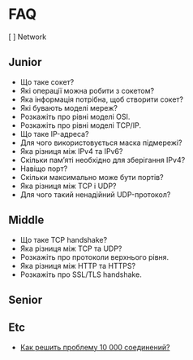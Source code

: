 # FAQ

[ ] Network

## Junior

- Що таке сокет?
- Які операції можна робити з сокетом?
- Яка інформація потрібна, щоб створити сокет?
- Які бувають моделі мереж?
- Розкажіть про рівні моделі OSI.
- Розкажіть про рівні моделі TCP/IP.
- Що таке IP-адреса?
- Для чого використовується маска підмережі?
- Яка різниця між IPv4 та IPv6?
- Скільки пам’яті необхідно для зберігання IPv4?
- Навіщо порт?
- Скільки максимально може бути портів?
- Яка різниця між TCP і UDP?
- Для чого такий ненадійний UDP-протокол?

## Middle

- Що таке TCP handshake?
- Яка різниця між TCP та UDP?
- Розкажіть про протоколи верхнього рівня.
- Яка різниця між HTTP та HTTPS?
- Розкажіть про SSL/TLS handshake.

## Senior

## Etc

- [Как решить проблему 10 000 соединений?](https://habr.com/company/ideco/blog/146340/)
